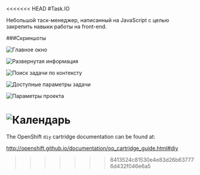 <<<<<<< HEAD
#Task.IO

Небольшой таск-менеджер, написанный на JavaScript с целью закрепить
навыки работы на front-end.

###Скриншоты

![Главное окно](https://farm3.staticflickr.com/2914/14170430625_ec223ab41a_o.png)

![Развернутая информация](https://farm3.staticflickr.com/2901/14190532923_4313d658b2_o.png)

![Поиск задачи по контексту](https://farm8.staticflickr.com/7330/13983768649_c88631f6df_o.png)

![Доступные параметры задачи](https://farm8.staticflickr.com/7447/14147277986_66f6b573c6_o.png)

![Параметры проекта](https://farm8.staticflickr.com/7419/13983802058_cf216e468f_o.png)

![Календарь](https://farm6.staticflickr.com/5313/14223515155_622ba67344_o.png)
=======
The OpenShift `diy` cartridge documentation can be found at:

http://openshift.github.io/documentation/oo_cartridge_guide.html#diy
>>>>>>> 8413524c81530e4e83d26b637776d432f046e6a5
